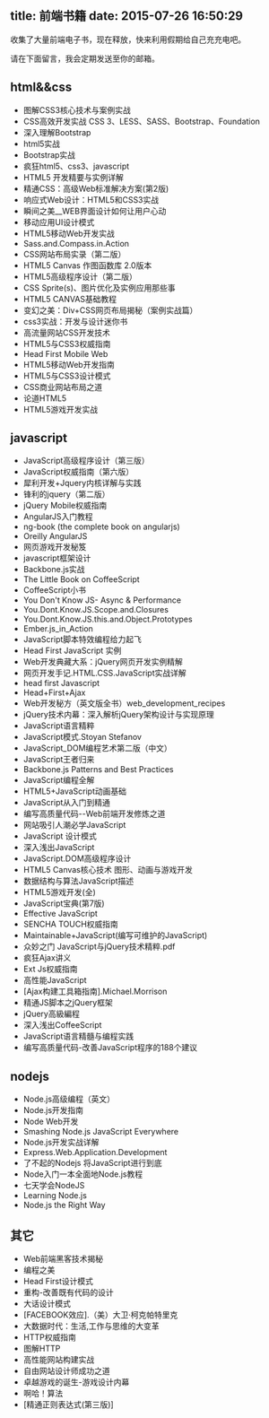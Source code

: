 title: 前端书籍
date: 2015-07-26 16:50:29
---

收集了大量前端电子书，现在释放，快来利用假期给自己充充电吧。

请在下面留言，我会定期发送至你的邮箱。

## html&&css

* 图解CSS3核心技术与案例实战
* CSS高效开发实战  CSS 3、LESS、SASS、Bootstrap、Foundation
* 深入理解Bootstrap
* html5实战
* Bootstrap实战
* 疯狂html5、css3、javascript
* HTML5 开发精要与实例详解
* 精通CSS：高级Web标准解决方案(第2版)
* 响应式Web设计：HTML5和CSS3实战
* 瞬间之美__WEB界面设计如何让用户心动
* 移动应用UI设计模式
* HTML5移动Web开发实战
* Sass.and.Compass.in.Action
* CSS网站布局实录（第二版）
* HTML5 Canvas 作图函数库 2.0版本
* HTML5高级程序设计（第二版）
* CSS Sprite(s)、图片优化及实例应用那些事
* HTML5 CANVAS基础教程
* 变幻之美：Div+CSS网页布局揭秘（案例实战篇）
* css3实战：开发与设计迷你书
* 高流量网站CSS开发技术
* HTML5与CSS3权威指南
* Head First Mobile Web
* HTML5移动Web开发指南
* HTML5与CSS3设计模式
* CSS商业网站布局之道
* 论道HTML5
* HTML5游戏开发实战

## javascript

* JavaScript高级程序设计（第三版）
* JavaScript权威指南（第六版）
* 犀利开发+Jquery内核详解与实践
* 锋利的jquery（第二版）
* jQuery Mobile权威指南
* AngularJS入门教程
* ng-book (the complete book on angularjs)
* Oreilly AngularJS
* 网页游戏开发秘笈
* javascript框架设计
* Backbone.js实战
* The Little Book on CoffeeScript
* CoffeeScript小书
* You Don't Know JS- Async & Performance
* You.Dont.Know.JS.Scope.and.Closures
* You.Dont.Know.JS.this.and.Object.Prototypes
* Ember.js_in_Action
* JavaScript脚本特效编程给力起飞
* Head First JavaScript 实例
* Web开发典藏大系：jQuery网页开发实例精解
* 网页开发手记.HTML.CSS.JavaScript实战详解
* head first Javascript
* Head+First+Ajax
* Web开发秘方（英文版全书）web_development_recipes
* jQuery技术内幕：深入解析jQuery架构设计与实现原理
* JavaScript语言精粹
* JavaScript模式.Stoyan Stefanov
* JavaScript_DOM编程艺术第二版（中文）
* JavaScript王者归来
* Backbone.js Patterns and Best Practices
* JavaScript编程全解
* HTML5+JavaScript动画基础
* JavaScript从入门到精通
* 编写高质量代码--Web前端开发修炼之道
* 网站吸引人潮必学JavaScript
* JavaScript 设计模式
* 深入浅出JavaScript
* JavaScript.DOM高级程序设计
* HTML5 Canvas核心技术 图形、动画与游戏开发
* 数据结构与算法JavaScript描述
* HTML5游戏开发(全)
* JavaScript宝典(第7版)
* Effective JavaScript
* SENCHA TOUCH权威指南
* Maintainable+JavaScript(编写可维护的JavaScript)
* 众妙之门 JavaScript与jQuery技术精粹.pdf
* 疯狂Ajax讲义
* Ext Js权威指南
* 高性能JavaScript
* [Ajax构建工具箱指南].Michael.Morrison
* 精通JS脚本之jQuery框架
* jQuery高級編程
* 深入浅出CoffeeScript
* JavaScript语言精髓与编程实践
* 编写高质量代码-改善JavaScript程序的188个建议

## nodejs

* Node.js高级编程（英文）
* Node.js开发指南
* Node Web开发
* Smashing Node.js JavaScript Everywhere
* Node.js开发实战详解
* Express.Web.Application.Development
* 了不起的Nodejs 将JavaScript进行到底
* Node入门一本全面地Node.js教程
* 七天学会NodeJS
* Learning Node.js
* Node.js the Right Way

## 其它

* Web前端黑客技术揭秘
* 编程之美
* Head First设计模式
* 重构-改善既有代码的设计
* 大话设计模式
* [FACEBOOK效应].（美）大卫·柯克帕特里克
* 大数据时代：生活,工作与思维的大变革
* HTTP权威指南
* 图解HTTP
* 高性能网站构建实战
* 自由网站设计师成功之道
* 卓越游戏的诞生-游戏设计内幕
* 啊哈！算法
* [精通正则表达式(第三版)]
